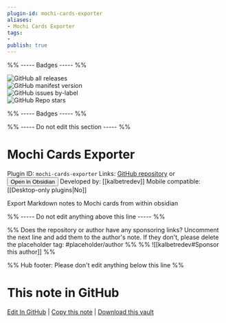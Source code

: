 ```yaml
---
plugin-id: mochi-cards-exporter
aliases:
- Mochi Cards Exporter
tags: 
- 
publish: true
---
```


%% ----- Badges ----- %%

![GitHub all releases](https://img.shields.io/github/downloads/kalbetredev/mochi-cards-exporter/total?color=573E7A&logo=github&style=for-the-badge)   
![GitHub manifest version](https://img.shields.io/github/manifest-json/v/kalbetredev/mochi-cards-exporter?color=573E7A&logo=github&style=for-the-badge)   
![GitHub issues by-label](https://img.shields.io/github/issues/kalbetredev/mochi-cards-exporter/help%20wanted?color=573E7A&logo=github&style=for-the-badge)   
![GitHub Repo stars](https://img.shields.io/github/stars/kalbetredev/mochi-cards-exporter?color=573E7A&logo=github&style=for-the-badge)

%% ----- Badges ----- %%

%% ----- Do not edit this section ----- %%

# Mochi Cards Exporter

Plugin ID: `mochi-cards-exporter`
Links: [GitHub repository](https://github.com/kalbetredev/mochi-cards-exporter) or [<button id=HH>Open in Obsidian</button>](obsidian://goto-plugin?id=mochi-cards-exporter)
Developed by: [[kalbetredev]]
Mobile compatible: [[Desktop-only plugins|No]]

Export Markdown notes to Mochi cards from within obsidian

%% ----- Do not edit anything above this line ----- %% 

%% Does the repository or author have any sponsoring links? Uncomment the next line and add them to the author's note. If they don't, please delete the placeholder tag: #placeholder/author %%
%% ![[kalbetredev#Sponsor this author]] %%

%% Hub footer: Please don't edit anything below this line %%

# This note in GitHub

<span class="git-footer">[Edit In GitHub](https://github.dev/obsidian-community/obsidian-hub/blob/main/02%20-%20Community%20Expansions/02.05%20All%20Community%20Expansions/Plugins/mochi-cards-exporter.md "git-hub-edit-note") | [Copy this note](https://raw.githubusercontent.com/obsidian-community/obsidian-hub/main/02%20-%20Community%20Expansions/02.05%20All%20Community%20Expansions/Plugins/mochi-cards-exporter.md "git-hub-copy-note") | [Download this vault](https://github.com/obsidian-community/obsidian-hub/archive/refs/heads/main.zip "git-hub-download-vault") </span>